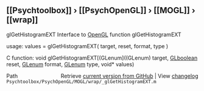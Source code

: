## [[Psychtoolbox]] &#8250; [[PsychOpenGL]] &#8250; [[MOGL]] &#8250; [[wrap]]

glGetHistogramEXT  Interface to [OpenGL](OpenGL) function glGetHistogramEXT  
  
usage:  values = glGetHistogramEXT( target, reset, format, type )  
  
C function:  void glGetHistogramEXT[(GLenum]((GLenum) target, [GLboolean](GLboolean) reset, [GLenum](GLenum) format, [GLenum](GLenum) type, void\* values)  




<div class="code_header" style="text-align:right;">
  <span style="float:left;">Path&nbsp;&nbsp;</span> <span class="counter">Retrieve <a href=
  "https://raw.github.com/Psychtoolbox-3/Psychtoolbox-3/beta/Psychtoolbox/PsychOpenGL/MOGL/wrap/_glGetHistogramEXT.m">current version from GitHub</a> | View <a href=
  "https://github.com/Psychtoolbox-3/Psychtoolbox-3/commits/beta/Psychtoolbox/PsychOpenGL/MOGL/wrap/_glGetHistogramEXT.m">changelog</a></span>
</div>
<div class="code">
  <code>Psychtoolbox/PsychOpenGL/MOGL/wrap/_glGetHistogramEXT.m</code>
</div>

